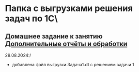 # Папка с выгрузками решения задач по 1С\

## Домашнее задание к занятию [Дополнительные отчёты и обработки](https://github.com/netology-code/onec-mid-homeworks/blob/onec-mid-31/BSP/homework-12-4.md)

28.08.2024:/
- добавлена файл выгрузки Задача1.dt с решением задачи 1